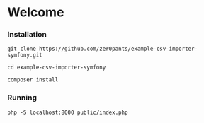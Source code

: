 # Welcome

### Installation

```
git clone https://github.com/zer0pants/example-csv-importer-symfony.git

cd example-csv-importer-symfony

composer install
```

### Running

```
php -S localhost:8000 public/index.php
```